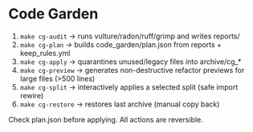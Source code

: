 # Code Garden

1) `make cg-audit` → runs vulture/radon/ruff/grimp and writes reports/
2) `make cg-plan` → builds code_garden/plan.json from reports + keep_rules.yml
3) `make cg-apply` → quarantines unused/legacy files into archive/cg_*
4) `make cg-preview` → generates non-destructive refactor previews for large files (>500 lines)
5) `make cg-split` → interactively applies a selected split (safe import rewire)
6) `make cg-restore` → restores last archive (manual copy back)

Check plan.json before applying. All actions are reversible.
